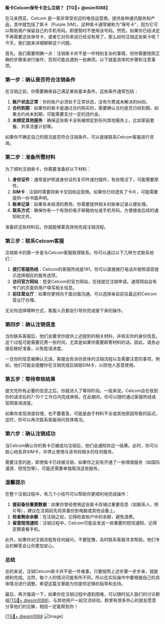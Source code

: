 **紫卡Celcom保号卡怎么注销？【TG💪+ @esim1088】**

在马来西亚，Celcom 是一家非常受欢迎的电信运营商，提供各种通讯服务和产品，其中就包括了紫卡（Purple SIM）。这种紫卡通常被称为“保号卡”，因为它可以帮助用户保留自己的手机号码，即便暂时不使用该号码。然而，如果你已经决定不再需要这张保号卡，或者它对你来说已经没有用了，那么如何注销这张紫卡呢？今天，我们就来详细聊聊这个问题。

首先，我们需要明确一点：注销紫卡并不是一件特别复杂的事情，但你需要按照正确的步骤来进行操作，否则可能会遇到一些麻烦。以下就是具体的步骤和注意事项。

### 第一步：确认是否符合注销条件

在注销之前，你需要确保自己满足某些基本条件。这些条件通常包括：

1. **账户状态正常**：你的账户必须处于正常状态，没有欠费或未解决的纠纷。
2. **合约到期**：如果你的紫卡是通过合约购买的，需要确认合约是否已经到期。如果合约尚未到期，可能需要支付一定的违约金。
3. **未绑定其他服务**：确保这张紫卡没有被绑定到任何其他服务上，比如家庭套餐、共享流量计划等。

如果你不确定自己的情况是否符合注销条件，可以直接联系Celcom客服进行咨询。

### 第二步：准备所需材料

为了顺利注销紫卡，你需要准备好以下材料：

1. **身份证件**：通常是护照或身份证的复印件或扫描件。有些情况下，可能需要原件。
2. **SIM卡**：注销时需要将紫卡交回给运营商。如果你已经遗失了卡片，可能需要提供一份书面声明。
3. **账单记录**：如果有未结清的费用，你需要提供相关的账单记录以便处理。
4. **联系方式**：确保你有一个有效的电子邮箱地址或手机号码，方便接收后续的通知和文件。

准备好这些材料后，你就能够更高效地完成注销流程。

### 第三步：联系Celcom客服

注销紫卡的第一步是与Celcom客服取得联系。你可以通过以下几种方式联系他们：

1. **拨打客服热线**：Celcom的客服热线是191。你可以直接拨打电话并按照语音提示选择相应的服务选项。
2. **访问官方网站**：登录Celcom的官方网站，在线提交注销申请。通常网站会有专门的页面供用户填写相关信息。
3. **前往营业厅**：如果你更倾向于面对面沟通，可以选择亲自前往最近的Celcom营业厅办理。

无论你选择哪种方式，客服人员都会引导你完成接下来的操作。

### 第四步：确认注销信息

当你联系客服后，他们会要求你提供上述提到的相关材料，并核实你的身份信息。这个过程可能需要花费一些时间，尤其是如果你需要邮寄材料的话。因此，请务必提前做好准备，以免耽误进度。

一旦你的信息被确认无误，客服会告诉你具体的注销流程以及需要注意的事项。例如，他们可能会提醒你在注销完成后销毁SIM卡，以防他人恶意使用。

### 第五步：等待审核结果

提交完所有必要的信息之后，你就进入了等待阶段。一般来说，Celcom会在收到你的请求后的7-10个工作日内完成审核。在此期间，你可以随时通过客服热线或官网查询进度。

如果你发现进度较慢，也不要着急，可能是由于材料不全或其他原因导致的延迟。这时，你可以再次联系客服询问具体情况。

### 第六步：确认注销成功

当Celcom确认你的紫卡已被成功注销后，他们会通知你这一结果。此时，你可以放心地丢弃SIM卡，并停止使用与该号码相关的任何服务。

需要注意的是，即使紫卡已经被注销，如果你之前有开通了一些增值服务（如国际漫游、短信包等），可能还需要单独取消这些服务。

### 温馨提示

在整个注销过程中，有几个小技巧可以帮助你更顺利地完成操作：

1. **提前备份重要数据**：如果你曾经使用这张紫卡存储过重要信息（如联系人、照片等），建议在注销前先将其备份到电脑或其他设备上。
2. **检查剩余余额**：在注销之前，记得检查账户中的余额，避免浪费。
3. **留意短信通知**：注销过程中，Celcom可能会发送一些重要的短信通知，记得定期查看手机。

此外，如果你对注销流程有任何疑问，不要犹豫，及时联系客服寻求帮助。他们专业的解答会让你更加安心。

### 总结

总的来说，注销Celcom紫卡并不是一件难事，只要按照上述步骤一步步来，就能顺利完成。当然，每个人的情况可能有所不同，所以在实际操作中要根据自己的具体情况进行调整。希望这篇文章能为你提供足够的指导和支持。

最后，再次强调一下，如果你在注销过程中遇到困难，可以随时加入我们的讨论群组[[TG💪+ @esim1088](https://t.me/s/esim1088)]，与其他用户一起交流经验。群里有很多热心的朋友愿意分享他们的见解，相信一定能帮到你！

[[TG💪+ @esim1088](https://t.me/s/esim1088) ![Image](https://i.postimg.cc/4NQfJmqS/Snipaste-2025-05-13-00-14-12.png)]